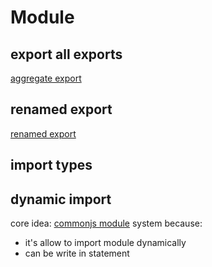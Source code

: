 # Module

## export all exports

[aggregate export](typescript-module-aggregateexport.md)

## renamed export

[renamed export](typescript-module-renamedexport.md)

## import types

## dynamic import

core idea: [commonjs module](javascript-module-of-es-and-commonjs.md) system because:

- it's allow to import module dynamically
- can be write in statement



